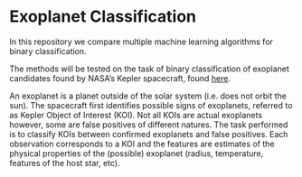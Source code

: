 # Exoplanet Classification
In this repository we compare multiple machine learning algorithms for binary classification.

The methods will be tested on the task of binary classification of exoplanet candidates found by NASA’s Kepler spacecraft, found [here](https://exoplanetarchive.ipac.caltech.edu).

An exoplanet is a planet outside of the solar system (i.e. does not orbit
the sun). The spacecraft first identifies possible signs of exoplanets, referred to as Kepler Object
of Interest (KOI). Not all KOIs are actual exoplanets however, some are false positives of different
natures. The task performed is to classify KOIs between confirmed exoplanets and false positives. Each
observation corresponds to a KOI and the features are estimates of the physical properties of the
(possible) exoplanet (radius, temperature, features of the host star, etc).
